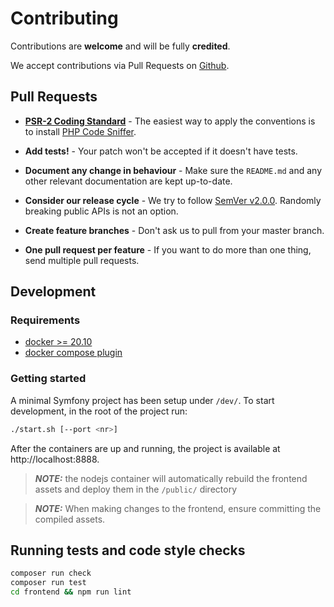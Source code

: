 # Contributing
 
Contributions are **welcome** and will be fully **credited**.
 
We accept contributions via Pull Requests on [Github](https://github.com/).
 
 
## Pull Requests
 
- **[PSR-2 Coding Standard](https://github.com/php-fig/fig-standards/blob/master/accepted/PSR-2-coding-style-guide.md)** - The easiest way to apply the conventions is to install [PHP Code Sniffer](http://pear.php.net/package/PHP_CodeSniffer).
 
- **Add tests!** - Your patch won't be accepted if it doesn't have tests.
 
- **Document any change in behaviour** - Make sure the `README.md` and any other relevant documentation are kept up-to-date.
 
- **Consider our release cycle** - We try to follow [SemVer v2.0.0](http://semver.org/). Randomly breaking public APIs is not an option.
 
- **Create feature branches** - Don't ask us to pull from your master branch.
 
- **One pull request per feature** - If you want to do more than one thing, send multiple pull requests.
 
## Development

### Requirements
- [docker >= 20.10](https://docs.docker.com/engine/install/)
- [docker compose plugin](https://docs.docker.com/compose/install/linux/)

### Getting started
A minimal Symfony project has been setup under `/dev/`. To start development, in the root of the project run:

```bash
./start.sh [--port <nr>]
```

After the containers are up and running, the project is available at http://localhost:8888.

> **_NOTE:_**  the nodejs container will automatically rebuild the frontend assets and deploy them in the `/public/` directory

> **_NOTE:_**  When making changes to the frontend, ensure committing the compiled assets.  
 
## Running tests and code style checks
 
``` bash
composer run check
composer run test
cd frontend && npm run lint
```
